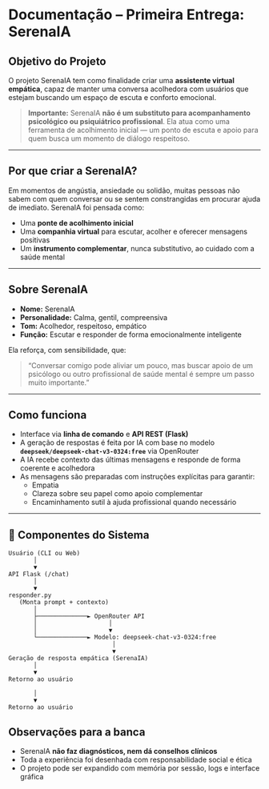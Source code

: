 # Documentação – Primeira Entrega: SerenaIA

## Objetivo do Projeto

O projeto SerenaIA tem como finalidade criar uma **assistente virtual empática**, capaz de manter uma conversa acolhedora com usuários que estejam buscando um espaço de escuta e conforto emocional.

> **Importante:** SerenaIA **não é um substituto para acompanhamento psicológico ou psiquiátrico profissional**. Ela atua como uma ferramenta de acolhimento inicial — um ponto de escuta e apoio para quem busca um momento de diálogo respeitoso.

---

## Por que criar a SerenaIA?

Em momentos de angústia, ansiedade ou solidão, muitas pessoas não sabem com quem conversar ou se sentem constrangidas em procurar ajuda de imediato. SerenaIA foi pensada como:

- Uma **ponte de acolhimento inicial**  
- Uma **companhia virtual** para escutar, acolher e oferecer mensagens positivas  
- Um **instrumento complementar**, nunca substitutivo, ao cuidado com a saúde mental

---

## Sobre SerenaIA

- **Nome:** SerenaIA  
- **Personalidade:** Calma, gentil, compreensiva  
- **Tom:** Acolhedor, respeitoso, empático  
- **Função:** Escutar e responder de forma emocionalmente inteligente

Ela reforça, com sensibilidade, que:

> “Conversar comigo pode aliviar um pouco, mas buscar apoio de um psicólogo ou outro profissional de saúde mental é sempre um passo muito importante.”

---

## Como funciona

- Interface via **linha de comando** e **API REST (Flask)**
- A geração de respostas é feita por IA com base no modelo **`deepseek/deepseek-chat-v3-0324:free`** via OpenRouter
- A IA recebe contexto das últimas mensagens e responde de forma coerente e acolhedora
- As mensagens são preparadas com instruções explícitas para garantir:
  - Empatia  
  - Clareza sobre seu papel como apoio complementar  
  - Encaminhamento sutil à ajuda profissional quando necessário

---
## 🧩 Componentes do Sistema

```text
Usuário (CLI ou Web)
       │
       ▼
API Flask (/chat)
       │
       ▼
responder.py
   (Monta prompt + contexto)
       │
       ├──────────────► OpenRouter API
       │                    │
       │                    ▼
       └──────────────► Modelo: deepseek-chat-v3-0324:free
                             │
                             ▼
Geração de resposta empática (SerenaIA)
       │
       ▼
Retorno ao usuário

       │
       ▼
Retorno ao usuário
```


## Observações para a banca

- SerenaIA **não faz diagnósticos, nem dá conselhos clínicos**
- Toda a experiência foi desenhada com responsabilidade social e ética
- O projeto pode ser expandido com memória por sessão, logs e interface gráfica
